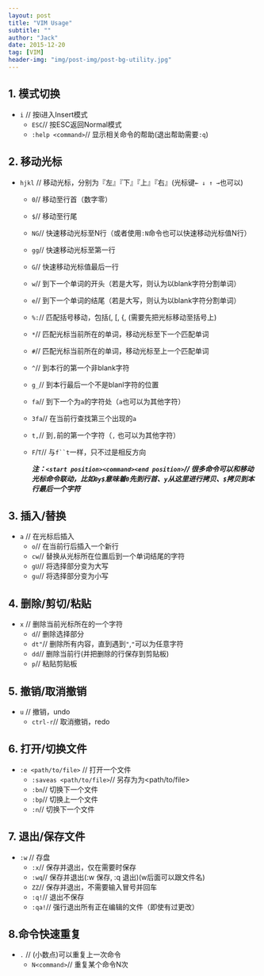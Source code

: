 ```yaml
---
layout: post
title: "VIM Usage"
subtitle: ""
author: "Jack"
date: 2015-12-20
tag: [VIM]
header-img: "img/post-img/post-bg-utility.jpg"
---
```


## 1. 模式切换
- `i`	// 按i进入Insert模式
  - `ESC`// 按ESC返回Normal模式
  - `:help <command>`// 显示相关命令的帮助(退出帮助需要`:q`)

## 2. 移动光标
- `hjkl`	// 移动光标，分别为『左』『下』『上』『右』(光标键`← ↓ ↑ →`也可以)
  - `0`// 移动至行首（数字零）
  - `$`// 移动至行尾
  - `NG`// 快速移动光标至N行（或者使用`:N`命令也可以快速移动光标值N行）
  - `gg`// 快速移动光标至第一行
  - `G`// 快速移动光标值最后一行
  - `w`// 到下一个单词的开头（若是大写，则认为以blank字符分割单词）
  - `e`// 到下一个单词的结尾（若是大写，则认为以blank字符分割单词）
  - `%:`// 匹配括号移动，包括(, [, {, (需要先把光标移动至括号上)
  - `*`// 匹配光标当前所在的单词，移动光标至下一个匹配单词
  - `#`// 匹配光标当前所在的单词，移动光标至上一个匹配单词
  - `^`// 到本行的第一个非blank字符
  - `g_`// 到本行最后一个不是blanl字符的位置
  - `fa`// 到下一个为`a`的字符处（`a`也可以为其他字符）
  - `3fa`// 在当前行查找第三个出现的`a`
  - `t,`// 到`,`前的第一个字符（`,`
    也可以为其他字符）
  - `F`/`T`// 与`f``t`一样，只不过是相反方向

    ***注：`<start position><command><end position>`// 很多命令可以和移动光标命令联动，比如`0y$`意味着`0`先到行首、`y`从这里进行拷贝、`$`拷贝到本行最后一个字符***

## 3. 插入/替换
- `a`	// 在光标后插入
  - `o`// 在当前行后插入一个新行
  - `cw`// 替换从光标所在位置后到一个单词结尾的字符
  - `gU`// 将选择部分变为大写
  - `gu`// 将选择部分变为小写

## 4. 删除/剪切/粘贴
- `x`	// 删除当前光标所在的一个字符
  - `d`// 删除选择部分
  - `dt"`// 删除所有内容，直到遇到`"`,`"`可以为任意字符
  - `dd`// 删除当前行(并把删除的行保存到剪贴板)
  - `p`// 粘贴剪贴板

## 5. 撤销/取消撤销
- `u`	// 撤销，undo
  - `ctrl-r`// 取消撤销，redo

## 6. 打开/切换文件
- `:e <path/to/file>`	// 打开一个文件
  - `:saveas <path/to/file>`// 另存为为<path/to/file>
  - `:bn`// 切换下一个文件
  - `:bp`// 切换上一个文件
  - `:n`// 切换下一个文件

## 7. 退出/保存文件
- `:w`	// 存盘
  - `:x`// 保存并退出，仅在需要时保存
  - `:wq`// 保存并退出(:w 保存, :q 退出)(w后面可以跟文件名)
  - `ZZ`// 保存并退出，不需要输入冒号并回车
  - `:q!`// 退出不保存
  - `:qa!`// 强行退出所有正在编辑的文件（即使有过更改）

## 8.命令快速重复
- `.`	// (小数点)可以重复上一次命令
  - `N<command>`// 重复某个命令N次



​	




